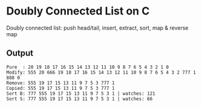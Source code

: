 # Doubly Connected List on C
Doubly connected list: push head/tail, insert, extract, sort, map &amp; reverse map


## Output
    Pure  : 20 19 18 17 16 15 14 13 12 11 10 9 8 7 6 5 4 3 2 1 0    
    Modify: 555 20 666 19 18 17 16 15 14 13 12 11 10 9 8 7 6 5 4 3 2 777 1 888 0    
    Remove: 555 19 17 15 13 11 9 7 5 3 777 1    
    Copied: 555 19 17 15 13 11 9 7 5 3 777 1    
    Sort B: 777 555 19 17 15 13 11 9 7 5 3 1 | watches: 121
    Sort S: 777 555 19 17 15 13 11 9 7 5 3 1 | watches: 66

